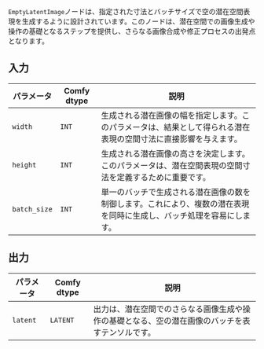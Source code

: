 `EmptyLatentImage`ノードは、指定された寸法とバッチサイズで空の潜在空間表現を生成するように設計されています。このノードは、潜在空間での画像生成や操作の基礎となるステップを提供し、さらなる画像合成や修正プロセスの出発点となります。

## 入力

| パラメータ | Comfy dtype | 説明 |
|-----------|-------------|-------------|
| `width`   | `INT`       | 生成される潜在画像の幅を指定します。このパラメータは、結果として得られる潜在表現の空間寸法に直接影響を与えます。 |
| `height`  | `INT`       | 生成される潜在画像の高さを決定します。このパラメータは、潜在空間表現の空間寸法を定義するために重要です。 |
| `batch_size` | `INT` | 単一のバッチで生成される潜在画像の数を制御します。これにより、複数の潜在表現を同時に生成し、バッチ処理を容易にします。 |

## 出力

| パラメータ | Comfy dtype | 説明 |
|-----------|-------------|-------------|
| `latent`  | `LATENT`    | 出力は、潜在空間でのさらなる画像生成や操作の基礎となる、空の潜在画像のバッチを表すテンソルです。 |
